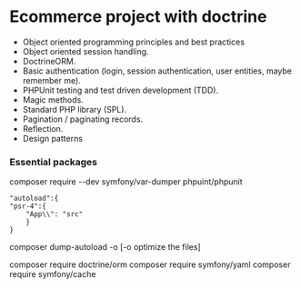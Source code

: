 # Ecommerce project with doctrine

- Object oriented programming principles and best practices
- Object oriented session handling.
- DoctrineORM.
- Basic authentication (login, session authentication, user entities, maybe remember me).
- PHPUnit testing and test driven development (TDD).
- Magic methods.
- Standard PHP library (SPL).
- Pagination / paginating records.
- Reflection.
- Design patterns

### Essential packages

composer require --dev symfony/var-dumper phpuint/phpunit

    "autoload":{
    "psr-4":{
        "App\\": "src"
        }
    }

composer dump-autoload -o [-o optimize the files]

composer require doctrine/orm
composer require symfony/yaml
composer require symfony/cache
